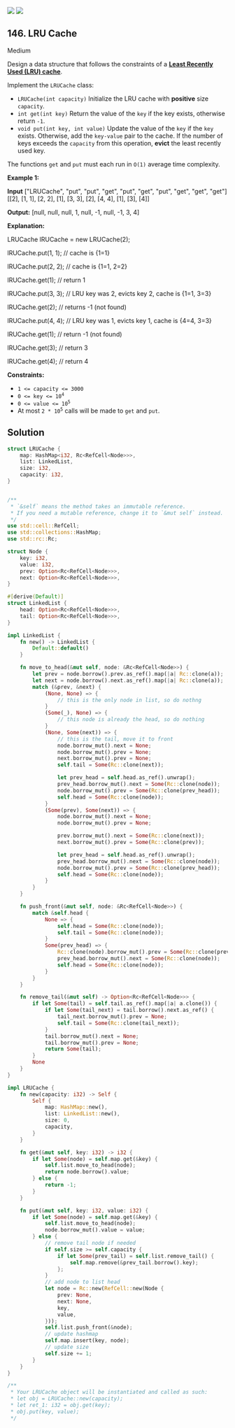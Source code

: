 [![](https://img.shields.io/github/stars/LeetCode-in-Rust/LeetCode-in-Rust?label=Stars&style=flat-square)](https://github.com/LeetCode-in-Rust/LeetCode-in-Rust)
[![](https://img.shields.io/github/forks/LeetCode-in-Rust/LeetCode-in-Rust?label=Fork%20me%20on%20GitHub%20&style=flat-square)](https://github.com/LeetCode-in-Rust/LeetCode-in-Rust/fork)

## 146\. LRU Cache

Medium

Design a data structure that follows the constraints of a **[Least Recently Used (LRU) cache](https://en.wikipedia.org/wiki/Cache_replacement_policies#LRU)**.

Implement the `LRUCache` class:

*   `LRUCache(int capacity)` Initialize the LRU cache with **positive** size `capacity`.
*   `int get(int key)` Return the value of the `key` if the key exists, otherwise return `-1`.
*   `void put(int key, int value)` Update the value of the `key` if the `key` exists. Otherwise, add the `key-value` pair to the cache. If the number of keys exceeds the `capacity` from this operation, **evict** the least recently used key.

The functions `get` and `put` must each run in `O(1)` average time complexity.

**Example 1:**

**Input** ["LRUCache", "put", "put", "get", "put", "get", "put", "get", "get", "get"] [[2], [1, 1], [2, 2], [1], [3, 3], [2], [4, 4], [1], [3], [4]]

**Output:** [null, null, null, 1, null, -1, null, -1, 3, 4]

**Explanation:** 

LRUCache lRUCache = new LRUCache(2); 

lRUCache.put(1, 1); // cache is {1=1} 

lRUCache.put(2, 2); // cache is {1=1, 2=2} 

lRUCache.get(1); // return 1 

lRUCache.put(3, 3); // LRU key was 2, evicts key 2, cache is {1=1, 3=3} 

lRUCache.get(2); // returns -1 (not found) 

lRUCache.put(4, 4); // LRU key was 1, evicts key 1, cache is {4=4, 3=3}

lRUCache.get(1); // return -1 (not found) 

lRUCache.get(3); // return 3 

lRUCache.get(4); // return 4

**Constraints:**

*   `1 <= capacity <= 3000`
*   <code>0 <= key <= 10<sup>4</sup></code>
*   <code>0 <= value <= 10<sup>5</sup></code>
*   At most <code>2 * 10<sup>5</sup></code> calls will be made to `get` and `put`.

## Solution

```rust
struct LRUCache {
    map: HashMap<i32, Rc<RefCell<Node>>>,
    list: LinkedList,
    size: i32,
    capacity: i32,
}


/** 
 * `&self` means the method takes an immutable reference.
 * If you need a mutable reference, change it to `&mut self` instead.
 */
use std::cell::RefCell;
use std::collections::HashMap;
use std::rc::Rc;

struct Node {
    key: i32,
    value: i32,
    prev: Option<Rc<RefCell<Node>>>,
    next: Option<Rc<RefCell<Node>>>,
}

#[derive(Default)]
struct LinkedList {
    head: Option<Rc<RefCell<Node>>>,
    tail: Option<Rc<RefCell<Node>>>,
}

impl LinkedList {
    fn new() -> LinkedList {
        Default::default()
    }

    fn move_to_head(&mut self, node: &Rc<RefCell<Node>>) {
        let prev = node.borrow().prev.as_ref().map(|a| Rc::clone(a));
        let next = node.borrow().next.as_ref().map(|a| Rc::clone(a));
        match (&prev, &next) {
            (None, None) => {
                // this is the only node in list, so do nothng
            }
            (Some(_), None) => {
                // this node is already the head, so do nothing
            }
            (None, Some(next)) => {
                // this is the tail, move it to front
                node.borrow_mut().next = None;
                node.borrow_mut().prev = None;
                next.borrow_mut().prev = None;
                self.tail = Some(Rc::clone(next));

                let prev_head = self.head.as_ref().unwrap();
                prev_head.borrow_mut().next = Some(Rc::clone(node));
                node.borrow_mut().prev = Some(Rc::clone(prev_head));
                self.head = Some(Rc::clone(node));
            }
            (Some(prev), Some(next)) => {
                node.borrow_mut().next = None;
                node.borrow_mut().prev = None;

                prev.borrow_mut().next = Some(Rc::clone(next));
                next.borrow_mut().prev = Some(Rc::clone(prev));

                let prev_head = self.head.as_ref().unwrap();
                prev_head.borrow_mut().next = Some(Rc::clone(node));
                node.borrow_mut().prev = Some(Rc::clone(prev_head));
                self.head = Some(Rc::clone(node));
            }
        }
    }

    fn push_front(&mut self, node: &Rc<RefCell<Node>>) {
        match &self.head {
            None => {
                self.head = Some(Rc::clone(node));
                self.tail = Some(Rc::clone(node));
            }
            Some(prev_head) => {
                Rc::clone(node).borrow_mut().prev = Some(Rc::clone(prev_head));
                prev_head.borrow_mut().next = Some(Rc::clone(node));
                self.head = Some(Rc::clone(node));
            }
        }
    }

    fn remove_tail(&mut self) -> Option<Rc<RefCell<Node>>> {
        if let Some(tail) = self.tail.as_ref().map(|a| a.clone()) {
            if let Some(tail_next) = tail.borrow().next.as_ref() {
                tail_next.borrow_mut().prev = None;
                self.tail = Some(Rc::clone(tail_next));
            }
            tail.borrow_mut().next = None;
            tail.borrow_mut().prev = None;
            return Some(tail);
        }
        None
    }
}

impl LRUCache {
    fn new(capacity: i32) -> Self {
        Self {
            map: HashMap::new(),
            list: LinkedList::new(),
            size: 0,
            capacity,
        }
    }

    fn get(&mut self, key: i32) -> i32 {
        if let Some(node) = self.map.get(&key) {
            self.list.move_to_head(node);
            return node.borrow().value;
        } else {
            return -1;
        }
    }

    fn put(&mut self, key: i32, value: i32) {
        if let Some(node) = self.map.get(&key) {
            self.list.move_to_head(node);
            node.borrow_mut().value = value;
        } else {
            // remove tail node if needed
            if self.size >= self.capacity {
                if let Some(prev_tail) = self.list.remove_tail() {
                    self.map.remove(&prev_tail.borrow().key);
                };
            }
            // add node to list head
            let node = Rc::new(RefCell::new(Node {
                prev: None,
                next: None,
                key,
                value,
            }));
            self.list.push_front(&node);
            // update hashmap
            self.map.insert(key, node);
            // update size
            self.size += 1;
        }
    }
}

/**
 * Your LRUCache object will be instantiated and called as such:
 * let obj = LRUCache::new(capacity);
 * let ret_1: i32 = obj.get(key);
 * obj.put(key, value);
 */
```
